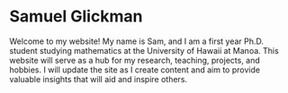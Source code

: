 # Samuel Glickman
Welcome to my website! My name is Sam, and I am a first year Ph.D. student studying mathematics at the University of Hawaii at Manoa. This website will serve as a hub for my research, teaching, projects, and hobbies. I will update the site as I create content and aim to provide valuable insights that will aid and inspire others.
